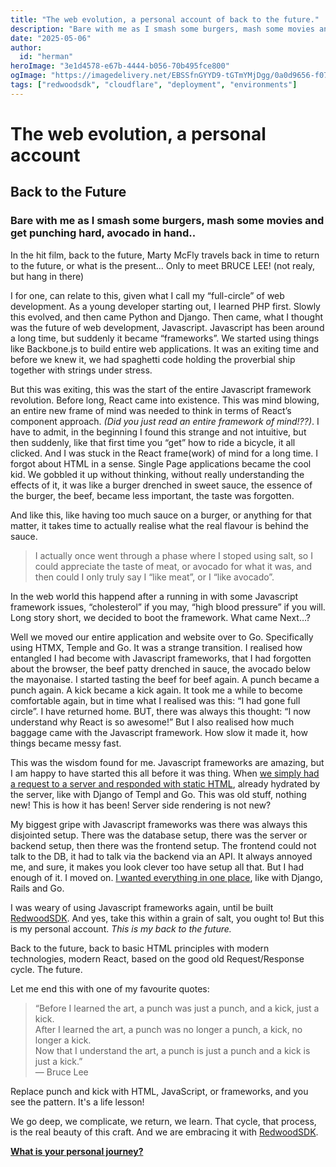 ```yaml
---
title: "The web evolution, a personal account of back to the future."
description: "Bare with me as I smash some burgers, mash some movies and get punching hard, avocado in hand. RedwoodSDK style"
date: "2025-05-06"
author:
  id: "herman"
heroImage: "3e1d4578-e67b-4444-b056-70b495fce800"
ogImage: "https://imagedelivery.net/EBSSfnGYYD9-tGTmYMjDgg/0a0d9656-f074-43bc-110d-1d1a35338c00/public"
tags: ["redwoodsdk", "cloudflare", "deployment", "environments"]
---
```

# The web evolution, a personal account  
## Back to the Future

### Bare with me as I smash some burgers, mash some movies and get punching hard, avocado in hand..

In the hit film, back to the future, Marty McFly travels back in time to return to the future, or what is the present... Only to meet BRUCE LEE! (not realy, but hang in there)

I for one, can relate to this, given what I call my “full-circle” of web development. As a young developer starting out, I learned PHP first. Slowly this evolved, and then came Python and Django. Then came, what I thought was the future of web development, Javascript. Javascript has been around a long time, but suddenly it became “frameworks”. We started using things like Backbone.js to build entire web applications. It was an exiting time and before we knew it, we had spaghetti code holding the proverbial ship together with strings under stress. 

But this was exiting, this was the start of the entire Javascript framework revolution. Before long, React came into existence. This was mind blowing, an entire new frame of mind was needed to think in terms of React’s component approach. _(Did you just read an entire framework of mind!??)_. 
I have to admit, in the beginning I found this strange and not intuitive, but then suddenly, like that first time you “get” how to ride a bicycle, it all clicked. And I was stuck in the React frame(work) of mind for a long time. I forgot about HTML in a sense. Single Page applications became the cool kid. We gobbled it up without thinking, without really understanding the effects of it, it was like a burger drenched in sweet sauce, the essence of the burger, the beef, became less important, the taste was forgotten.

And like this, like having too much sauce on a burger, or anything for that matter, it takes time to actually realise what the real flavour is behind the sauce. 
> I actually once went through a phase where I stoped using salt, so I could appreciate the taste of meat, or avocado for what it was, and then could I only truly say I “like meat”, or I “like avocado”.

In the web world this happend after a running in with some Javascript framework issues, “cholesterol” if you may, “high blood pressure” if you will. Long story short, we decided to boot the framework. What came Next…? 

Well we moved our entire application and website over to Go. Specifically using HTMX, Temple and Go. It was a strange transition. I realised how entangled I had become with Javascript frameworks, that I had forgotten about the browser, the beef patty drenched in sauce, the avocado below the mayonaise. I started tasting the beef for beef again. A punch became a punch again. A kick became a kick again. It took me a while to become comfortable again, but in time what I realised was this: “I had gone full circle”. I have returned home. BUT, there was always this thought: “I now understand why React is so awesome!” But I also realised how much baggage came with the Javascript framework. How slow it made it, how things became messy fast.

This was the wisdom found for me. Javascript frameworks are amazing, but I am happy to have started this all before it was thing. When [we simply had a request to a server and responded with static HTML](https://docs.rwsdk.com/core/routing/), already hydrated by the server, like with Django of Templ and Go. This was old stuff, nothing new! This is how it has been! Server side rendering is not new?

My biggest gripe with Javascript frameworks was there was always this disjointed setup. There was the database setup, there was the server or backend setup, then there was the frontend setup. The frontend could not talk to the DB, it had to talk via the backend via an API. It always annoyed me, and sure, it makes you look clever too have setup all that. But I had enough of it. I moved on. [I wanted everything in one place](https://docs.rwsdk.com/tutorial/full-stack-app/setup/), like with Django, Rails and Go. 

I was weary of using Javascript frameworks again, until be built [RedwoodSDK](https://docs.rwsdk.com/). And yes, take this within a grain of salt, you ought to! But this is my personal account. _This is my back to the future._

Back to the future, back to basic HTML principles with modern technologies, modern React, based on the good old Request/Response cycle. The future.

Let me end this with one of my favourite quotes:

> “Before I learned the art, a punch was just a punch, and a kick, just a kick.  
> After I learned the art, a punch was no longer a punch, a kick, no longer a kick.  
> Now that I understand the art, a punch is just a punch and a kick is just a kick.”  
> — Bruce Lee

Replace punch and kick with HTML, JavaScript, or frameworks, and you see the pattern. It's a life lesson!

We go deep, we complicate, we return, we learn. That cycle, that process, is the real beauty of this craft. And we are embracing it with [RedwoodSDK](https://docs.rwsdk.com/).

**[What is your personal journey?](https://x.com/RedwoodJS)**